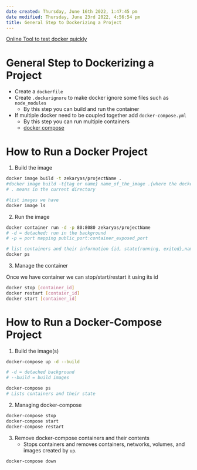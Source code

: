 ```yaml
---
date created: Thursday, June 16th 2022, 1:47:45 pm
date modified: Thursday, June 23rd 2022, 4:56:54 pm
title: General Step to Dockerizing a Project
---
```


[Online Tool to test docker quickly](https://labs.play-with-docker.com/)

# General Step to Dockerizing a Project

- Create a `dockerfile`
- Create `.dockerignore` to make docker ignore some files such as `node_modules`
	- By this step you can build and run the container
- If multiple docker need to be coupled together add `docker-compose.yml`
	- By this step you can run multiple containers
	- [docker compose](docker%20compose.md)

# How to Run a Docker Project

1. Build the image

```bash
docker image build -t zekaryas/projectName .
#docker image build -t{tag or name} name_of_the_image .{where the dockerfile is}
# . means in the current directory
```

```bash
#list images we have
docker image ls
```

2.  Run the image

```bash
docker container run -d -p 80:8080 zekaryas/projectName
# -d = detached: run in the background
# -p = port mapping public_port:container_exposed_port
```

```bash
# list containers and their information {id, state{running, exited},name}
docker ps
```

3. Manage the container

Once we have container we can stop/start/restart it using its id

```bash
docker stop [container_id]
docker restart [contaier_id]
docker start [container_id]
```

# How to Run a Docker-Compose Project

1. Build the image(s)

```bash
docker-compose up -d --build

# -d = detached background
# --build = build images
```

```bash
docker-compose ps
# Lists containers and their state 
```

2.  Managing docker-compose

```bash
docker-compose stop
docker-compose start
docker-compose restart
```

3. Remove docker-compose containers and their contents
	-  Stops containers and removes containers, networks, volumes, and images created by `up`.

```bash
docker-compose down
```

